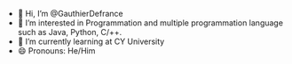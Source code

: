 - 👋 Hi, I’m @GauthierDefrance
- 👀 I’m interested in Programmation and multiple programmation language such as Java, Python, C/++.
- 🌱 I’m currently learning at CY University
- 😄 Pronouns: He/Him
